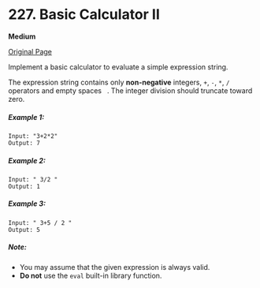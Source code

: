 # 227. Basic Calculator II

**Medium**

[Original Page](https://leetcode.com/problems/basic-calculator-ii/)

Implement a basic calculator to evaluate a simple expression string.

The expression string contains only __non-negative__ integers, `+`, `-`, `*`, `/` operators and empty spaces ` `. The integer division should truncate toward zero.

##### Example 1:
```
Input: "3+2*2"
Output: 7
```

##### Example 2:
```
Input: " 3/2 "
Output: 1
```

##### Example 3:
```
Input: " 3+5 / 2 "
Output: 5
```

##### Note:
- You may assume that the given expression is always valid.
- __Do not__ use the `eval` built-in library function.
